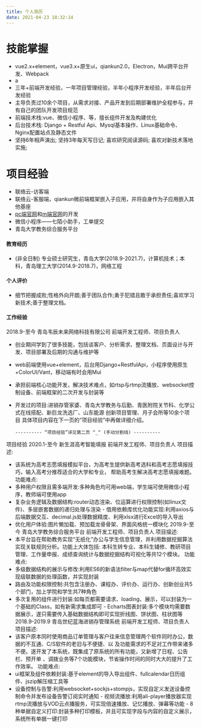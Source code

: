 ```yaml
---
title: 个人简历
date: 2021-04-23 18:32:14
---
```


# 技能掌握
- vue2.x+element，vue3.x+原生ui，qiankun2.0，Electron，Mui跨平台开发、Webpack
- a
- 三年+前端开发经验，一年项目管理经验，半年小程序开发经验，半年后台开发经验
- 主导负责过10余个项目，从需求对接、产品开发到后期部署维护全程参与，并有自己的团队开发项目规范
- 前端技术栈:vue、微信小程序、等，擅长组件开发及构建优化
- 后台技术栈: Django + Restful Api、Mysql基本操作、Linux基础命令、Nginx配置站点及静态文件
- 坚持6年相声演出; 坚持3年每天写日记; 喜欢研究阅读源码; 喜欢对新技术落地实施;

# 项目经验
- 联络云-访客端
- 联络云-客服端，qiankun微前端框架嵌入子应用，并将自身作为子应用嵌入其他基座
- [pc端官网](https://www.7moor.com/)和[m端官网](https://m.7moor.com/)的开发
- 微信小程序——七陌小助手，工单提交
- 青岛大学教务综合服务平台

#### 教育经历
- (非全日制) 专业硕士研究生，青岛大学(2018.9-2021.7)，计算机技术；本科，青岛理工大学(2014.9-2018.7)，网络工程

#### 个人评价
- 细节把握成败;性格外向开朗;善于团队合作;勇于犯错且敢于承担责任;喜欢学习新技术;善于整理文档。




#### 工作经验
2018.9-至今 青岛韦辰未来网络科技有限公司
前端开发工程师、项目负责人
- 创业期间学到了很多技能，包括谈客户、分析需求、整理文档、页面设计与开发、项目部署及后期的沟通与维护等
- web前端使用vue+element，后台用Django+RestfulApi，小程序使用原生+ColorUI/Vant，移动端有时会用Mui
- 承担前端核心功能开发，解决技术难点，如rtsp与rtmp流播放、websocket控制设备、前端框架的二次开发与封装等
- 开发过的项目:进销存管家婆、青岛大学教务与后勤、青医附院关节科、化学公式在线搭配、新巨龙洗选厂、山东能源 创新项目管理、月子会所等10余个项目
具体项目内容在下一页的“项目经验”中再做详细介绍。

      ---------- “项目经验”详见第二页 ^_^ (手动分割线) ----------

项目经验
2020.1-至今 新生涯高考智能填报
前端开发工程师、项目负责人
项目描述:
- 该系统为高考志愿填报模拟平台，为高考生提供新高考选科和高考志愿填报技巧，输入高考分推荐适合的大学和专业， 帮助高考生解决高考志愿填报难题。
功能难点:
- 多种用户权限且需多端开发:多种角色均可用web端，学生端可使用微信小程序，教师端可使用app
- 复杂业务逻辑及数据结构:router动态渲染、位运算进行权限控制(如linux文件)、多层嵌套数据的递归处理与渲染 - 借用依赖库优化功能实现:利用axios与后端数据交互、decimal.js处理数据精度、利用xlsx进行Excel的导入导出
- 优化用户体验:图片懒加载、预加载龙骨骨架、界面风格统一模块化
2019.9-至今 青岛大学教务综合服务平台
前端开发工程师、项目负责人
项目描述:
- 本平台旨在帮助教务实现“无纸化”办公与学生信息管理，并利用数据挖掘算法实现关联规则分析。功能上大体包括: 本科生转专业、本科生辅修、教研项目管理、工作量申报、成绩查询统计与数据挖掘结构可视化等共12个模块。 功能难点:
- 多级数据结构的展示与修改:利用ES6的新语法filter与map代替for循环高效实现级联数据的处理函数，并实现封装
- 路由及功能权限控制:共包含注册办、课程办、评价办、运行办、创新创业共5个部门，加上学院和学生共7种角色
- 多次复用的组件进行封装:如每页都需要请求、loading、展示，可以封装为一个基础的Class，如有新需求集成即可 - Echarts图表封装:多个模块均需要数据展示，遂只需要传入基础数据结构即可实现折线图、饼状图、柱状图等
2018.9-2019.9 青岛世纪蓝海进销存管理系统
前端开发工程师、项目负责人
项目描述:
- 该客户原本同时使用商品订单管理与客户往来信息管理两个软件同时办公，数据的不互通、C/S软件的老旧与不便捷、以 及功能需求的不足对工作带来诸多不便。遂开发了本系统，既集成了原系统的所有功能，又新增了日程、公告栏、预开单 、调拨业务等7个功能模块，节省操作时间的同时大大的提升了工作效率。
功能难点:
- ui框架及组件依赖封装:基于element的导入导出组件、fullcalendar日历组件、jszip解压缩工具等
- 设备控制与告警:利用websocket+sockjs+stompjs，实现自定义发送设备控制命令并发布设备告警订阅实时通知 - 视频流播放:利用ali-player播放器实现rtmp流播放与VOD云点播服务，可实现倍速播放、记忆播放、弹幕等功能 - 8种单据自定义打印:封装多种打印模板，并且可实现字段与内容的自定义展示，系统所有单据一键打印


